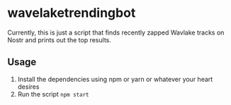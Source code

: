 # wavelaketrendingbot
Currently, this is just a script that finds recently zapped Wavlake tracks on Nostr and prints out the top results.

## Usage

1. Install the dependencies using npm or yarn or whatever your heart desires
1. Run the script `npm start`
